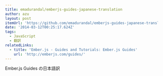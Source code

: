 ```yaml
---
title: emadurandal/emberjs-guides-japanese-translation
author: azu
layout: post
itemUrl: 'https://github.com/emadurandal/emberjs-guides-japanese-translation'
date: '2014-03-12T00:25:17.624Z'
tags:
  - JavaScript
  - 翻訳
relatedLinks:
  - title: 'Ember.js - Guides and Tutorials: Ember.js Guides'
    url: 'http://emberjs.com/guides/'
---
```

Ember.js Guides の日本語訳
